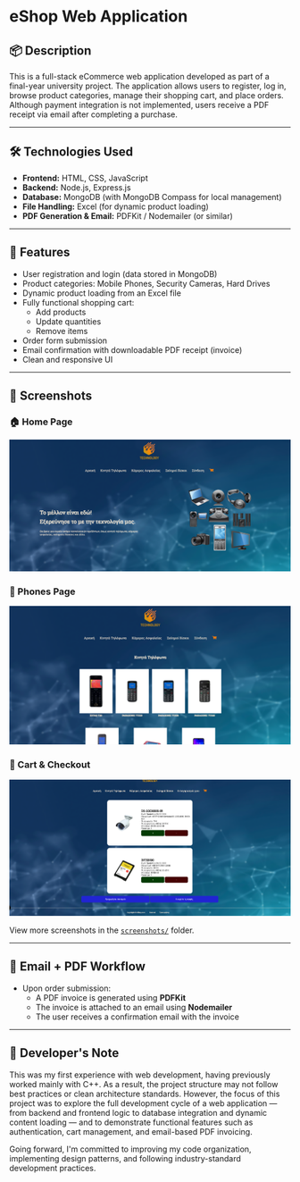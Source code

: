 # eShop Web Application

## 📦 Description

This is a full-stack eCommerce web application developed as part of a final-year university project. The application allows users to register, log in, browse product categories, manage their shopping cart, and place orders. Although payment integration is not implemented, users receive a PDF receipt via email after completing a purchase.

---

## 🛠️ Technologies Used

- **Frontend:** HTML, CSS, JavaScript
- **Backend:** Node.js, Express.js
- **Database:** MongoDB (with MongoDB Compass for local management)
- **File Handling:** Excel (for dynamic product loading)
- **PDF Generation & Email:** PDFKit / Nodemailer (or similar)

---

## 🚀 Features

- User registration and login (data stored in MongoDB)
- Product categories: Mobile Phones, Security Cameras, Hard Drives
- Dynamic product loading from an Excel file
- Fully functional shopping cart:
  - Add products
  - Update quantities
  - Remove items
- Order form submission
- Email confirmation with downloadable PDF receipt (invoice)
- Clean and responsive UI

---

## 📸 Screenshots

### 🏠 Home Page  
![Home](screenshots/homepage.png)

### 📱 Phones Page  
![Products](screenshots/phonespage.png)

### 🛒 Cart & Checkout  
![Cart](screenshots/cart.png)

View more screenshots in the [`screenshots/`](./screenshots) folder.

---

## 📩 Email + PDF Workflow

- Upon order submission:
  - A PDF invoice is generated using **PDFKit**
  - The invoice is attached to an email using **Nodemailer**
  - The user receives a confirmation email with the invoice

---

## 📝 Developer's Note

This was my first experience with web development, having previously worked mainly with C++. As a result, the project structure may not follow best practices or clean architecture standards. However, the focus of this project was to explore the full development cycle of a web application — from backend and frontend logic to database integration and dynamic content loading — and to demonstrate functional features such as authentication, cart management, and email-based PDF invoicing.

Going forward, I'm committed to improving my code organization, implementing design patterns, and following industry-standard development practices.

